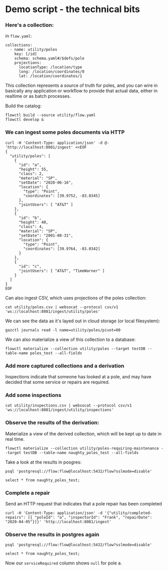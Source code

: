 # Demo script - the technical bits

### Here's a collection:

in `flow.yaml`:
```
collections:
  - name: utility/poles
    key: [/id]
    schema: schema.yaml#/$defs/pole
    projections:
      locationType: /location/type
      long: /location/coordinates/0
      lat: /location/coordinates/1
```

This collection represents a source of truth for poles, and you can wire in basically any
application or workflow to provide that actual data, either in realtime or as batch processes.

Build the catalog:
```
flowctl build --source utility/flow.yaml
flowctl develop &
```

### We can ingest some poles documents via HTTP

```
curl -H 'Content-Type: application/json' -d @- 'http://localhost:8081/ingest' <<EOF
{
  "utility/poles": [
    {
      "id": "a",
      "height": 55,
      "class": 2,
      "material": "SP",
      "setDate": "2020-06-16",
      "location": {
        "type": "Point",
        "coordinates": [39.9752, -83.0345]
      },
      "jointUsers": [ "AT&T" ]
    },
    {
      "id": "b",
      "height": 40,
      "class": 4,
      "material": "SP",
      "setDate": "2001-08-31",
      "location": {
        "type": "Point",
        "coordinates": [39.9764, -83.0342]
      }
    },
    {
      "id": "c",
      "jointUsers": [ "AT&T", "TimeWarner" ]
    }
  ]
}
EOF
```

Can also ingest CSV, which uses projections of the poles collection:
```
cat utility/poles.csv | websocat --protocol csv/v1 'ws://localhost:8081/ingest/utility/poles'
```

We can see the data as it's layed out in cloud storage (or local filesystem):

```
gazctl journals read -l name=utility/poles/pivot=00
```

We can also materialize a view of this collection to a database:

```
flowctl materialize --collection utility/poles --target testDB --table-name poles_test --all-fields
```

### Add more captured collections and a derivation

Inspections indicate that someone has looked at a pole, and may have decided that some service or repairs are required.

### Add some inspections

```
cat utility/inspections.csv | websocat --protocol csv/v1 'ws://localhost:8081/ingest/utility/inspections'
```

### Observe the results of the derivation:

Materialize a view of the derived collection, which will be kept up to date in real time.

```
flowctl materialize --collection utility/poles-requiring-maintenance --target testDB --table-name naughty_poles_test --all-fields
```

Take a look at the results in posgres:

```
psql 'postgresql://flow:flow@localhost:5432/flow?sslmode=disable'

select * from naughty_poles_test;
```

### Complete a repair

Send an HTTP request that indicates that a pole repair has been completed
```
curl -H 'Content-Type: application/json' -d '{"utility/completed-repairs": [{ "poleId": "a", "inspectorId": "Frank", "repairDate": "2020-04-05"}]}' 'http://localhost:8081/ingest'
```

### Observe the results in postgres again

```
psql 'postgresql://flow:flow@localhost:5432/flow?sslmode=disable'

select * from naughty_poles_test;
```

Now our `serviceRequired` column shows `null` for pole a.
